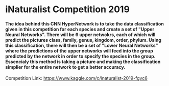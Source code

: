 # iNaturalist Competition 2019

#### The idea behind this CNN HyperNetwork is to take the data classification given in this competition for each species and create a set of "Upper Neural Networks". There will be 6 upper netwokrs, each of which will predict the  pictures class, family, genus, kingdom, order, phylum. Using this classification, there will then be a set of "Lower Neural Networks" where the predictions of the upper networks will feed into the group predicted by the network in order to specify the species in the group. Essencialy this method is taking a picture and making the classification simplier for the entire network to get a better accuracy.


Competition Link: https://www.kaggle.com/c/inaturalist-2019-fgvc6
